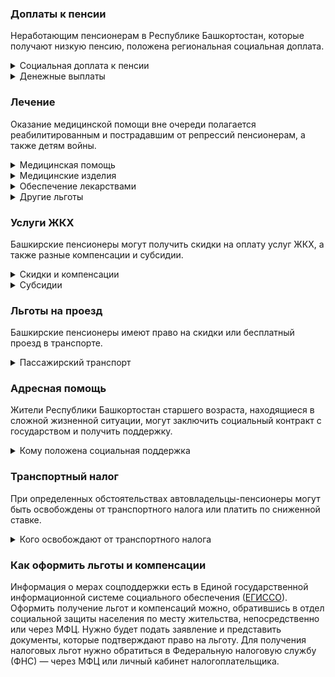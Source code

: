 ### Доплаты к пенсии
Неработающим пенсионерам в Республике Башкортостан, которые получают низкую пенсию, положена региональная социальная доплата. 
<details>
<summary>Социальная доплата к пенсии</summary>
В Башкирии региональный прожиточный минимум пенсионера ниже общефедерального. Поэтому неработающим пенсионерам с низкой пенсией положена федеральная социальная доплата до российского прожиточного минимума пенсионера. 
В 2021 году эта сумма [составляет](https://pfr.gov.ru/grazhdanam/pensionres/soc_doplata/~7905) 10 022 рубля. Для назначения выплаты нужно обращаться в территориальное отделение Пенсионного фонда по месту своего жительства.
</details>
<details>

<summary>Денежные выплаты</summary>

Если пенсионер относится к льготной категории, ему положена ежемесячная денежная выплата (ЕДВ), которую регулярно индексируют. 
Башкирские ветераны труда ежемесячно [получают](https://docs.cntd.ru/document/935004234) 400 рублей, труженики тыла — 450 рублей. ЕДВ реабилитированных составляет 700 рублей, а пострадавших от репрессий пенсионеров — 600 рублей. Детям войны (родившимся с 22 июня 1927 года по 3 сентября 1945 года) полагается единовременная выплата. Поскольку закон об этом принят только в марте 2021 года, её размер пока не определён.
</details>

### Лечение
Оказание медицинской помощи вне очереди полагается реабилитированным и пострадавшим от репрессий пенсионерам, а также детям войны.  
<details>

<summary>Медицинская помощь </summary>
Башкирские ветераны труда и труженики тыла сохраняют обслуживание в поликлиниках и других медицинских учреждениях, к которым они были прикреплены в период работы до выхода на пенсию. Вне очереди медпомощь оказывают всем реабилитированным и пострадавшим пенсионерам.
</details>
<details>

<summary>Медицинские изделия</summary>
Башкирских тружеников тыла бесплатно [обеспечивают](https://docs.cntd.ru/document/935004234) протезами (кроме зубных) и протезно-ортопедическими изделиями. 
</details>

<details>
<summary>Обеспечение лекарствами</summary>
Пенсионерам, получающим социальную доплату к пенсии, полагается материальная помощь на приобретение лекарств и проведение операций в сумме 2000 рублей. Реабилитированным и пострадавшим от репрессий эта выплата полагается при условии, что их доход не превышает 18 тысяч рублей в месяц.
</details>

<details>
<summary>Другие льготы</summary>
Труженикам тыла, реабилитированным и пострадавшим от репрессий пенсионерам и детям войны предоставляется внеочередной приём в дома-интернаты для престарелых и инвалидов и учреждения социального обслуживания.  
Ветераны труда при наличии медицинских показаний обеспечиваются санаторно-курортными путёвками. Башкирские жертвы политических репрессий имеют право на первоочередное [приобретение путёвок](https://docs.cntd.ru/document/935102906) для санаторно-курортного лечения и отдыха. 
</details>


### Услуги ЖКХ
Башкирские пенсионеры могут получить скидки на оплату услуг ЖКХ, а также разные компенсации и субсидии. 

<details>
<summary>Скидки и компенсации</summary>
Реабилитированным и пострадавшим от репрессий пенсионерам, ветеранам труда и труженикам тыла компенсируют 50% оплаты за жилое помещение и коммунальные услуги. 
В Башкортостане возврату подлежит также половина взносов за капремонт. Компенсация предоставляется в пределах утверждённых нормативов потребления.
Одиноким неработающим пенсионерам по достижении 70 лет компенсируют 50% понесённых расходов на уплату взносов на капремонт, а с 80-летнего возраста они не оплачивают эту услугу вообще. Льгота распространяется также на граждан указанного возраста, семья которых состоит из неработающих лиц пенсионного возраста и (или) инвалидов I и II группы. Компенсация рассчитывается, исходя из установленного в регионе минимального взноса на капремонт за 1 кв. метр и размера стандарта нормативной площади жилого помещения.
Пострадавшие от политических репрессий пенсионеры имеют право на первоочередную установку стационарного телефона. 
Инвалиды, участники ВОВ, инвалиды ВОВ и боевых действий могут получить [сертификат](https://docs.cntd.ru/document/561588523) на газификацию индивидуального жилого дома. Инвалидам выдаётся сертификат на 60 000 рублей, остальным категориям льготников, а также инвалидам с доходом ниже прожиточного минимума — на 100 000 рублей.
</details>

<details>
<summary>Субсидии</summary>
Одинокие пенсионеры старше 70 лет, которые тратят на ЖКУ более 16%, могут получить субсидию на оплату жилищно-коммунальных услуг. Если одинокому пенсионеру ещё не исполнилось 70 лет, субсидию оформят при «коммунальных» расходах более 18%, а всем остальным пенсионерам — при тратах более 20%.
</details>

### Льготы на проезд
Башкирские пенсионеры имеют право на скидки или бесплатный проезд в транспорте. 
<details>
<summary>Пассажирский транспорт</summary>

В Республике Башкортостан пенсионеры, получающие страховую пенсию и не относящиеся к льготным категориям, а также ветераны труда и жертвы политических репрессий могут [приобрести](https://docs.cntd.ru/document/423854441) единый социальный проездной билет (ЕСПБ). Он даёт право проезда на следующих видах пассажирского транспорта: городской электрический (трамвай, троллейбус), автомобильный городского и пригородного сообщения (кроме такси, в том числе маршрутных), внутренний водный и пассажирская подвесная канатная дорога. Количество поездок в течение месяца не ограничено.  
</details>

### Адресная помощь
Жители Республики Башкортостан старшего возраста, находящиеся в сложной жизненной ситуации, могут заключить социальный контракт с государством и получить поддержку.

<details>
<summary>Кому положена социальная поддержка</summary>

Пенсионерам, которые по не зависящим от них причинам оказались в трудной жизненной ситуации, оказывают адресную помощь. Она может быть в виде денежных выплат, ежемесячных или единовременных, либо в натуральной форме — обеспечения продуктами питания, одеждой и обувью, медикаментами и прочее. С нуждающимися пенсионерами может быть заключён социальный контракт.

</details>

### Транспортный налог
При определенных обстоятельствах автовладельцы-пенсионеры могут быть освобождены от транспортного налога или платить по сниженной ставке. 
<details>
<summary>Кого освобождают от транспортного налога</summary>
Инвалиды всех категорий, ветераны труда, военной службы, боевых действий и ВОВ, а также граждане, подвергшиеся радиации вследствие чернобыльской катастрофы полностью [освобождаются](https://www.nalog.gov.ru/rn77/service/tax/d1106829/) от уплаты транспортного налога. Льгота предоставляется на одно транспортное средство каждого типа: легковые автомобили, мотоциклы, мотороллеры с мощностью двигателя до 150 л. с.; грузовые автомобили, выпущенные более 10 лет назад, до 250 л. с.; самоходные транспортные средства, машины и механизмы на пневматическом и гусеничном ходу, выпущенные более 10 лет назад. 50% ставки налога уплачивают владельцы транспортных средств, работающих на природном газе.
</details>

### Как оформить льготы и компенсации 
Информация о мерах соцподдержки есть в Единой государственной информационной системе социального обеспечения ([ЕГИССО]( http://egisso.ru/site/client/#/)). Оформить получение льгот и компенсаций можно, обратившись в отдел социальной защиты населения по месту жительства, непосредственно или через МФЦ. Нужно будет подать заявление и представить документы, которые подтверждают право на льготу. Для получения налоговых льгот нужно обратиться в Федеральную налоговую службу (ФНС) — через МФЦ или личный кабинет налогоплательщика.
















